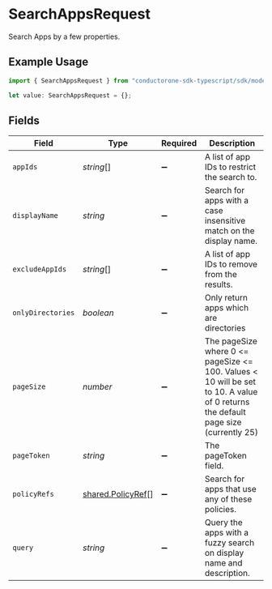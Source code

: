 # SearchAppsRequest

Search Apps by a few properties.

## Example Usage

```typescript
import { SearchAppsRequest } from "conductorone-sdk-typescript/sdk/models/shared";

let value: SearchAppsRequest = {};
```

## Fields

| Field                                                                                                                             | Type                                                                                                                              | Required                                                                                                                          | Description                                                                                                                       |
| --------------------------------------------------------------------------------------------------------------------------------- | --------------------------------------------------------------------------------------------------------------------------------- | --------------------------------------------------------------------------------------------------------------------------------- | --------------------------------------------------------------------------------------------------------------------------------- |
| `appIds`                                                                                                                          | *string*[]                                                                                                                        | :heavy_minus_sign:                                                                                                                | A list of app IDs to restrict the search to.                                                                                      |
| `displayName`                                                                                                                     | *string*                                                                                                                          | :heavy_minus_sign:                                                                                                                | Search for apps with a case insensitive match on the display name.                                                                |
| `excludeAppIds`                                                                                                                   | *string*[]                                                                                                                        | :heavy_minus_sign:                                                                                                                | A list of app IDs to remove from the results.                                                                                     |
| `onlyDirectories`                                                                                                                 | *boolean*                                                                                                                         | :heavy_minus_sign:                                                                                                                | Only return apps which are directories                                                                                            |
| `pageSize`                                                                                                                        | *number*                                                                                                                          | :heavy_minus_sign:                                                                                                                | The pageSize where 0 <= pageSize <= 100. Values < 10 will be set to 10. A value of 0 returns the default page size (currently 25) |
| `pageToken`                                                                                                                       | *string*                                                                                                                          | :heavy_minus_sign:                                                                                                                | The pageToken field.                                                                                                              |
| `policyRefs`                                                                                                                      | [shared.PolicyRef](../../../sdk/models/shared/policyref.md)[]                                                                     | :heavy_minus_sign:                                                                                                                | Search for apps that use any of these policies.                                                                                   |
| `query`                                                                                                                           | *string*                                                                                                                          | :heavy_minus_sign:                                                                                                                | Query the apps with a fuzzy search on display name and description.                                                               |